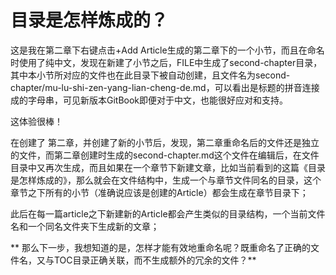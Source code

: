 # 目录是怎样炼成的？

这是我在第二章下右键点击+Add Article生成的第二章下的一个小节，而且在命名时使用了纯中文，发现在新建了小节之后，FILE中生成了second-chapter目录，其中本小节所对应的文件也在此目录下被自动创建，且文件名为second-chapter/mu-lu-shi-zen-yang-lian-cheng-de.md，可以看出是标题的拼音连接成的字母串，可见新版本GitBook即便对于中文，也能很好应对和支持。

这体验很棒！

在创建了 第二章，并创建了新的小节后，发现，第二章重命名后的文件还是独立的文件，而第二章创建时生成的second-chapter.md这个文件在编辑后，在文件目录中又再次生成，而且如果在一个章节下新建文章，比如当前看到的这篇《目录是怎样炼成的》，那么就会在文件结构中，生成一个与章节文件同名的目录，这个章节之下所有的小节（准确说应该是创建的Article）都会生成在章节目录下；

此后在每一篇article之下新建新的Article都会产生类似的目录结构，一个当前文件名和一个同名文件夹下生成新的文章；

** 那么下一步，我想知道的是，怎样才能有效地重命名呢？既重命名了正确的文件名，又与TOC目录正确关联，而不生成额外的冗余的文件？**

